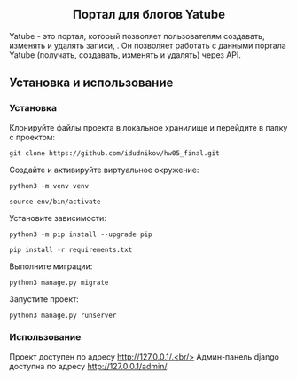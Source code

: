 <h2 align="center">Портал для блогов Yatube</h2>

Yatube - это портал, который позволяет пользователям создавать, изменять и удалять записи, . Он позволяет работать с данными портала Yatube (получать, создавать, изменять и удалять) через API.  

## Установка и использование

### Установка

Клонируйте файлы проекта в локальное хранилище и перейдите в папку с проектом:

`git clone https://github.com/idudnikov/hw05_final.git`

Создайте и активируйте виртуальное окружение:

`python3 -m venv venv`

`source env/bin/activate`

Установите зависимости:

`python3 -m pip install --upgrade pip`

`pip install -r requirements.txt`

Выполните миграции:

`python3 manage.py migrate`

Запустите проект:

`python3 manage.py runserver`

### Использование

Проект доступен по адресу http://127.0.0.1/.<br/>
Админ-панель django доступна по адресу http://127.0.0.1/admin/.
